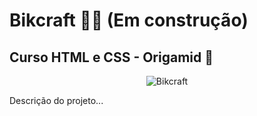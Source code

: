 # Bikcraft 🚴‍♀️​ (Em construção)

## Curso HTML e CSS - Origamid 🐺

<p align="center">
	<img src="" title="Bikcraft">
</p>

Descrição do projeto... 
